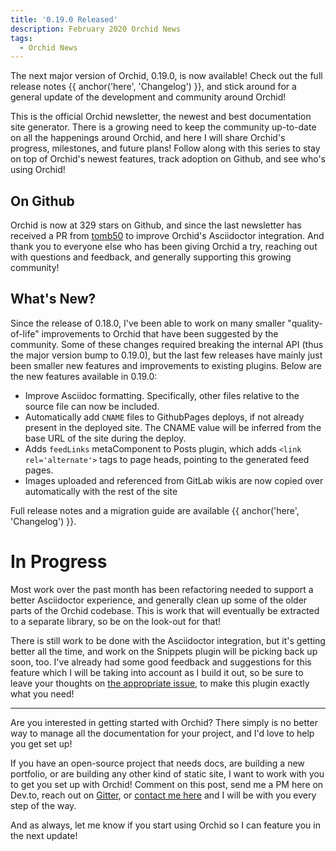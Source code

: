 ```yaml
---
title: '0.19.0 Released'
description: February 2020 Orchid News
tags: 
  - Orchid News
---
```


The next major version of Orchid, 0.19.0, is now available! Check out the full release notes 
{{ anchor('here', 'Changelog') }}, and stick around for a general update of the development and community around Orchid!

This is the official Orchid newsletter, the newest and best documentation site generator. There is a growing need to 
keep the community up-to-date on all the happenings around Orchid, and here I will share Orchid's progress, milestones, 
and future plans! Follow along with this series to stay on top of Orchid's newest features, track adoption on Github, 
and see who's using Orchid!

## On Github

Orchid is now at 329 stars on Github, and since the last newsletter has received a PR from 
[tomb50](https://github.com/tomb50) to improve Orchid's Asciidoctor integration. And thank you to everyone else who has
been giving Orchid a try, reaching out with questions and feedback, and generally supporting this growing community!

## What's New?

Since the release of 0.18.0, I've been able to work on many smaller "quality-of-life" improvements to Orchid that have
been suggested by the community. Some of these changes required breaking the internal API (thus the major version bump 
to 0.19.0), but the last few releases have mainly just been smaller new features and improvements to existing plugins.
Below are the new features available in 0.19.0:

- Improve Asciidoc formatting. Specifically, other files relative to the source file can now be included.
- Automatically add `CNAME` files to GithubPages deploys, if not already present in the deployed site. The CNAME value
    will be inferred from the base URL of the site during the deploy.
- Adds `feedLinks` metaComponent to Posts plugin, which adds `<link rel='alternate'>` tags to page heads, pointing to
    the generated feed pages.
- Images uploaded and referenced from GitLab wikis are now copied over automatically with the rest of the site

Full release notes and a migration guide are available {{ anchor('here', 'Changelog') }}.

# In Progress

Most work over the past month has been refactoring needed to support a better Asciidoctor experience, and generally 
clean up some of the older parts of the Orchid codebase. This is work that will eventually be extracted to a separate 
library, so be on the look-out for that!

There is still work to be done with the Asciidoctor integration, but it's getting better all the time, and work on the
Snippets plugin will be picking back up soon, too. I've already had some good feedback and suggestions for this feature
which I will be taking into account as I build it out, so be sure to leave your thoughts on 
[the appropriate issue](https://github.com/orchidhq/Orchid/issues/293), to make this plugin exactly what you need!

---

Are you interested in getting started with Orchid? There simply is no better way to manage all the documentation for 
your project, and I'd love to help you get set up! 

If you have an open-source project that needs docs, are building a new portfolio, or are building any other kind of 
static site, I want to work with you to get you set up with Orchid! Comment on this post, send me a PM here on Dev.to, 
reach out on [Gitter](https://gitter.im/JavaEden/Orchid), or [contact me here](https://www.caseyjbrooks.com/contact/) 
and I will be with you every step of the way.

And as always, let me know if you start using Orchid so I can feature you in the next update!
